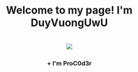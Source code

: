 <h1 align="center"> Welcome to my page! I'm DuyVuongUwU<h1>
<p align="center">
   <img src="https://media1.giphy.com/media/Wj7lNjMNDxSmc/giphy.gif?cid=ecf05e476lrewjxwki400fbe63rdels6a1qlrk9iyejwpa69&rid=giphy.gif&ct=g">
</p>
<h3 align="center">+ I'm ProC0d3r <h3>
